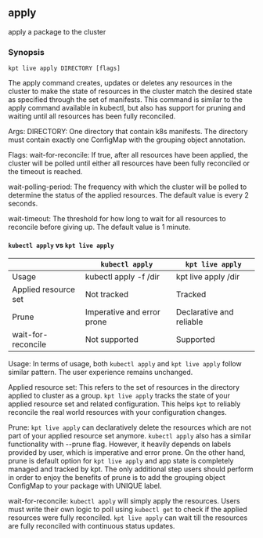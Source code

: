 ## apply

apply a package to the cluster

### Synopsis

    kpt live apply DIRECTORY [flags]

The apply command creates, updates or deletes any resources in the cluster to
make the state of resources in the cluster match the desired state as specified
through the set of manifests. This command is similar to the apply command
available in kubectl, but also has support for pruning and waiting until all
resources has been fully reconciled.

Args:
  DIRECTORY:
    One directory that contain k8s manifests. The directory
    must contain exactly one ConfigMap with the grouping object annotation.
    
Flags:
  wait-for-reconcile:
    If true, after all resources have been applied, the cluster will
    be polled until either all resources have been fully reconciled
    or the timeout is reached.
    
  wait-polling-period:
    The frequency with which the cluster will be polled to determine 
    the status of the applied resources. The default value is every 2 seconds.
    
  wait-timeout:
    The threshold for how long to wait for all resources to reconcile before
    giving up. The default value is 1 minute.
    

#### `kubectl apply` vs `kpt live apply`

|                     | `kubectl apply`            | `kpt live apply`          |
|---------------------|----------------------------|---------------------------|
|Usage                | kubectl apply -f /dir      | kpt live apply /dir       |
|Applied resource set | Not tracked                | Tracked                   |
|Prune                | Imperative and error prone | Declarative and reliable  |
|wait-for-reconcile   | Not supported              | Supported                 |

Usage:
  In terms of usage, both `kubectl apply` and `kpt live apply` follow similar pattern.
  The user experience remains unchanged.

Applied resource set:
  This refers to the set of resources in the directory applied to cluster as a group.
  `kpt live apply` tracks the state of your applied resource set and related configuration. This
  helps `kpt` to reliably reconcile the real world resources with your configuration changes.

Prune:
  `kpt live apply` can declaratively delete the resources which are not part of your
  applied resource set anymore. `kubectl apply` also has a similar functionality with --prune
  flag. However, it heavily depends on labels provided by user, which is imperative and
  error prone. On the other hand, prune is default option for `kpt live apply` and app
  state is completely managed and tracked by kpt. The only additional step users should
  perform in order to enjoy the benefits of prune is to add the grouping object ConfigMap
  to your package with UNIQUE label.

wait-for-reconcile:
  `kubectl apply` will simply apply the resources. Users must write their own logic
  to poll using `kubectl get` to check if the applied resources were fully reconciled.
  `kpt live apply` can wait till the resources are fully reconciled with continuous status
  updates.
